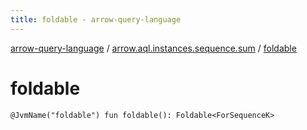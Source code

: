 ```yaml
---
title: foldable - arrow-query-language
---
```


[arrow-query-language](../index.html) / [arrow.aql.instances.sequence.sum](index.html) / [foldable](./foldable.html)

# foldable

`@JvmName("foldable") fun foldable(): Foldable<ForSequenceK>`